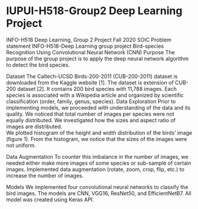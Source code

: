 # IUPUI-H518-Group2 Deep Learning Project
INFO-H518 Deep Learning, Group 2 Project  Fall 2020 SOIC
Problem statement
INFO-H518-Deep Learning group project Bird-species Recognition Using Convolutional Neural Network (CNN)
Purpose
The purpose of the group project is to apply the deep neural network algorithm to detect the bird species.


Dataset
The Caltech-UCSD Birds-200-2011 (CUB-200-2011) dataset is downloaded from the Kaggle website [1].   The dataset is extension of CUB-200 dataset [2].  It contains 200 bird species with 11,788 images.   Each species is associated with a Wikipedia article and organized by scientific classification (order, family, genus, species).
Data Exploration
Prior to implementing models, we proceeded with understanding of the data and its quality.  We noticed that total number of images per species were not equally distributed. We investigated how the sizes and aspect ratio of images are distributed.  
We plotted histogram of the height and width distribution of the birds’ image (figure 1).  From the histogram, we notice that the sizes of the images were not uniform.

Data Augmentation
To counter this imbalance in the number of images, we needed either make more images of some species or sub-sample of certain images. Implemented data augmentation (rotate, zoom, crop, flip, etc.) to increase the number of images.

Models
	We implemented four convolutional neural networks to classify the bird images.  The models are CNN, VGG16, ResNet50, and EfficientNetB7.  All model was created using Keras API.  
